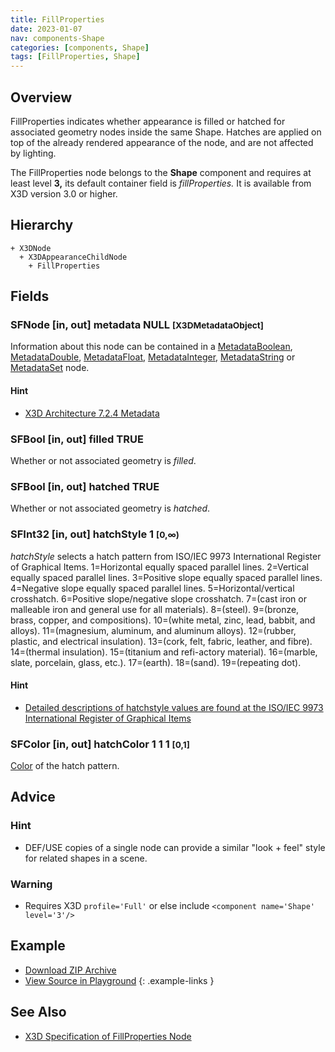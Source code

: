 ```yaml
---
title: FillProperties
date: 2023-01-07
nav: components-Shape
categories: [components, Shape]
tags: [FillProperties, Shape]
---
```

<style>
.post h3 {
  word-spacing: 0.2em;
}
</style>

## Overview

FillProperties indicates whether appearance is filled or hatched for associated geometry nodes inside the same Shape. Hatches are applied on top of the already rendered appearance of the node, and are not affected by lighting.

The FillProperties node belongs to the **Shape** component and requires at least level **3,** its default container field is *fillProperties.* It is available from X3D version 3.0 or higher.

## Hierarchy

```
+ X3DNode
  + X3DAppearanceChildNode
    + FillProperties
```

## Fields

### SFNode [in, out] **metadata** NULL <small>[X3DMetadataObject]</small>

Information about this node can be contained in a [MetadataBoolean](/x_ite/components/core/metadataboolean/), [MetadataDouble](/x_ite/components/core/metadatadouble/), [MetadataFloat](/x_ite/components/core/metadatafloat/), [MetadataInteger](/x_ite/components/core/metadatainteger/), [MetadataString](/x_ite/components/core/metadatastring/) or [MetadataSet](/x_ite/components/core/metadataset/) node.

#### Hint

- [X3D Architecture 7.2.4 Metadata](https://www.web3d.org/specifications/X3Dv4/ISO-IEC19775-1v4-IS/Part01/components/core.html#Metadata)

### SFBool [in, out] **filled** TRUE

Whether or not associated geometry is *filled*.

### SFBool [in, out] **hatched** TRUE

Whether or not associated geometry is *hatched*.

### SFInt32 [in, out] **hatchStyle** 1 <small>[0,∞)</small>

*hatchStyle* selects a hatch pattern from ISO/IEC 9973 International Register of Graphical Items. 1=Horizontal equally spaced parallel lines. 2=Vertical equally spaced parallel lines. 3=Positive slope equally spaced parallel lines. 4=Negative slope equally spaced parallel lines. 5=Horizontal/vertical crosshatch. 6=Positive slope/negative slope crosshatch. 7=(cast iron or malleable iron and general use for all materials). 8=(steel). 9=(bronze, brass, copper, and compositions). 10=(white metal, zinc, lead, babbit, and alloys). 11=(magnesium, aluminum, and aluminum alloys). 12=(rubber, plastic, and electrical insulation). 13=(cork, felt, fabric, leather, and fibre). 14=(thermal insulation). 15=(titanium and refi-actory material). 16=(marble, slate, porcelain, glass, etc.). 17=(earth). 18=(sand). 19=(repeating dot).

#### Hint

- [Detailed descriptions of hatchstyle values are found at the ISO/IEC 9973 International Register of Graphical Items](https://www.iso.org/jtc1/sc24/register) [](https://isotc.iso.org/livelink/livelink/fetch/-8916524/8916549/8916590/6208440/class_pages/hatchstyle.html)

### SFColor [in, out] **hatchColor** 1 1 1 <small>[0,1]</small>

[Color](/x_ite/components/rendering/color/) of the hatch pattern.

## Advice

### Hint

- DEF/USE copies of a single node can provide a similar "look + feel" style for related shapes in a scene.

### Warning

- Requires X3D `profile='Full'` or else include `<component name='Shape' level='3'/>`

## Example

<x3d-canvas class="xr-button-br" src="https://create3000.github.io/media/examples/Shape/FillProperties/FillProperties.x3d" update="auto" xrMovementControl=”VIEWER_POSE”></x3d-canvas>

- [Download ZIP Archive](https://create3000.github.io/media/examples/Shape/FillProperties/FillProperties.zip)
- [View Source in Playground](/x_ite/playground/?url=https://create3000.github.io/media/examples/Shape/FillProperties/FillProperties.x3d)
{: .example-links }

## See Also

- [X3D Specification of FillProperties Node](https://www.web3d.org/documents/specifications/19775-1/V4.0/Part01/components/shape.html#FillProperties)
